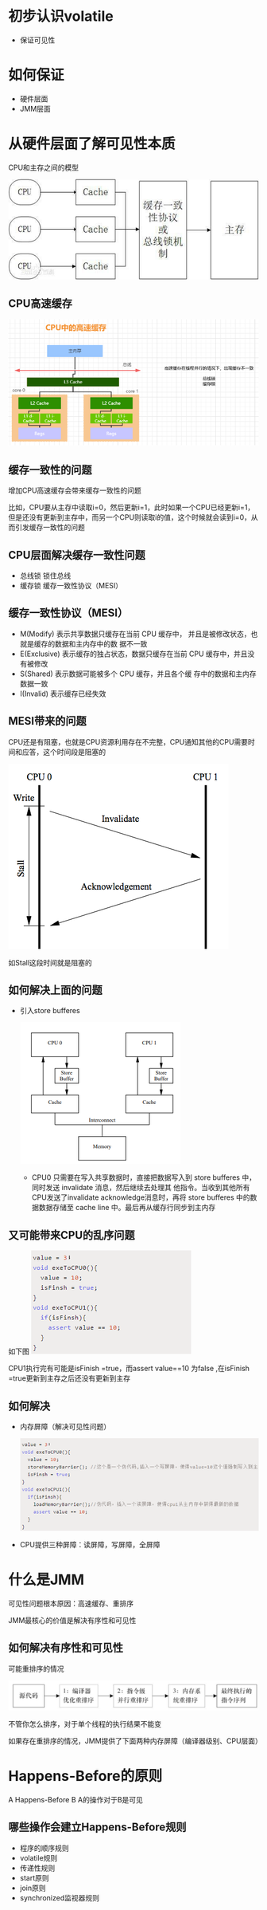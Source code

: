 # 初步认识volatile

- 保证可见性

# 如何保证

- 硬件层面
- JMM层面

# 从硬件层面了解可见性本质

CPU和主存之间的模型

![image.png](./assets/1663078862672-image.png)

## CPU高速缓存

![image.png](./assets/1663077806011-image.png)

## 缓存一致性的问题

增加CPU高速缓存会带来缓存一致性的问题

比如，CPU要从主存中读取i=0，然后更新i=1，此时如果一个CPU已经更新i=1，但是还没有更新到主存中，而另一个CPU则读取i的值，这个时候就会读到i=0，从而引发缓存一致性的问题

## CPU层面解决缓存一致性问题

- 总线锁 锁住总线
- 缓存锁 缓存一致性协议（MESI）

## 缓存一致性协议（MESI）

- M(Modify) 表示共享数据只缓存在当前 CPU 缓存中，
  并且是被修改状态，也就是缓存的数据和主内存中的数
  据不一致
- E(Exclusive) 表示缓存的独占状态，数据只缓存在当前
  CPU 缓存中，并且没有被修改
- S(Shared) 表示数据可能被多个 CPU 缓存，并且各个缓
  存中的数据和主内存数据一致
- I(Invalid) 表示缓存已经失效

## MESI带来的问题

CPU还是有阻塞，也就是CPU资源利用存在不完整，CPU通知其他的CPU需要时间和应答，这个时间段是阻塞的

![image.png](./assets/1663079113790-image.png)

如Stall这段时间就是阻塞的

## 如何解决上面的问题

- 引入store bufferes

  ![image.png](./assets/1663079268482-image.png)

  - CPU0 只需要在写入共享数据时，直接把数据写入到 store bufferes 中，同时发送 invalidate 消息，然后继续去处理其
    他指令。当收到其他所有CPU发送了invalidate acknowledge消息时，再将 store bufferes 中的数据数据存储至 cache line
    中。最后再从缓存行同步到主内存

## 又可能带来CPU的乱序问题

如下图
![image.png](./assets/1663079568466-image.png)

CPU1执行完有可能是isFinish =true，而assert value==10 为false ,在isFinish =true更新到主存之后还没有更新到主存

## 如何解决

- 内存屏障（解决可见性问题）

  ![image.png](./assets/1663079678656-image.png)
- CPU提供三种屏障：读屏障，写屏障，全屏障


# 什么是JMM

可见性问题根本原因：高速缓存、重排序

JMM最核心的价值是解决有序性和可见性

## 如何解决有序性和可见性

可能重排序的情况

![image.png](./assets/1663080935191-image.png)

不管你怎么排序，对于单个线程的执行结果不能变

如果存在重排序的情况，JMM提供了下面两种内存屏障（编译器级别、CPU层面）

# Happens-Before的原则

A Happens-Before B A的操作对于B是可见

## 哪些操作会建立Happens-Before规则

- 程序的顺序规则
- volatile规则
- 传递性规则
- start原则
- join原则
- synchronized监视器规则
